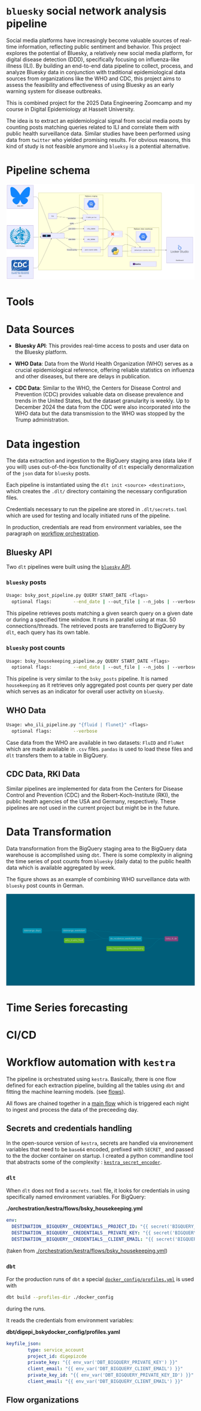 # `bluesky` social network analysis pipeline


Social media platforms have increasingly become valuable sources of
real-time information, reflecting public sentiment and behavior. This
project explores the potential of Bluesky, a relatively new social media
platform, for digital disease detection (DDD), specifically focusing on
influenza-like illness (ILI). By building an end-to-end data pipeline to
collect, process, and analyze Bluesky data in conjunction with
traditional epidemiological data sources from organizations like the WHO
and CDC, this project aims to assess the feasibility and effectiveness
of using Bluesky as an early warning system for disease outbreaks.

This is combined project for the 2025 Data Engineering Zoomcamp and my
course in Digital Epidemiology at Hasselt University.

The idea is to extract an epidemiological signal from social media posts
by counting posts matching queries related to ILI and correlate them
with public health surveillance data. Similar studies have been
performed using data from `twitter` who yielded promising results. For
obvious reasons, this kind of study is not feasible anymore and
`blueksy` is a potential alternative.

# Pipeline schema

![](./zcde_docs/img/pipeline_graph.jpeg)

# Tools

# Data Sources

- **Bluesky API**: This provides real-time access to posts and user data
  on the Bluesky platform.

- **WHO Data**: Data from the World Health Organization (WHO) serves as
  a crucial epidemiological reference, offering reliable statistics on
  influenza and other diseases, but there are delays in publication.

- **CDC Data**: Similar to the WHO, the Centers for Disease Control and
  Prevention (CDC) provides valuable data on disease prevalence and
  trends in the United States, but the dataset granularity is weekly. Up
  to December 2024 the data from the CDC were also incorporated into the
  WHO data but the data transmission to the WHO was stopped by the Trump
  administration.

# Data ingestion

The data extraction and ingestion to the BigQuery staging area (data
lake if you will) uses out-of-the-box functionality of `dlt` especially
denormalization of the `json` data for `bluesky` posts.

Each pipeline is instantiated using the
`dlt init <source> <destination>`, which creates the `.dlt/` directory
containing the necessary configuration files.

Credentials necessary to run the pipeline are stored in
`.dlt/secrets.toml` which are used for testing and locally initiated
runs of the pipeline.

In production, credentials are read from environment variables, see the
paragraph on [workflow
orchestration](#secrets-and-credentials-handling).

## Bluesky API

Two `dlt` pipelines were built using the [`bluesky`
API](http://public.api.bsky.app/).

### `bluesky` posts

``` bash
Usage: bsky_post_pipeline.py QUERY START_DATE <flags>
  optional flags:        --end_date | --out_file | --n_jobs | --verbose
```

This pipeline retrieves posts matching a given search query on a given
date or during a specified time window. It runs in parallel using at
max. 50 connections/threads. The retrieved posts are transferred to
BigQuery by `dlt`, each query has its own table.

### `bluesky` post counts

``` bash
Usage: bsky_housekeeping_pipeline.py QUERY START_DATE <flags>
  optional flags:        --end_date | --out_file | --n_jobs | --verbose
```

This pipeline is very similar to the `bsky_posts` pipeline. It is named
`housekeeping` as it retrieves only aggregated post counts per query per
date which serves as an indicator for overall user activity on
`bluesky`.

## WHO Data

``` bash
Usage: who_ili_pipeline.py "{fluid | flunet}" <flags>
  optional flags:        --verbose
```

Case data from the WHO are available in two datasets: `FluID` and
`FluNet` which are made available in `.csv` files. `pandas` is used to
load these files and `dlt` transfers them to a table in BigQuery.

## CDC Data, RKI Data

Similar pipelines are implemented for data from the Centers for Disease
Control and Prevention (CDC) and the Robert-Koch-Institute (RKI), the
public health agencies of the USA and Germany, respectively. These
pipelines are not used in the current project but might be in the
future.

# Data Transformation

Data transformation from the BigQuery staging area to the BigQuery data
warehouse is accomplished using `dbt`. There is some complexity in
aligning the time series of post counts from `bluesky` (daily data) to
the public health data which is available aggregated by week.

The figure shows as an example of combining WHO surveillance data with
`bluesky` post counts in German.

![](./zcde_docs/img/dbt_lineage_de.png)

# Time Series forecasting

# CI/CD

# Workflow automation with `kestra`

The pipeline is orchestrated using `kestra`. Basically, there is one
flow defined for each extraction pipeline, building all the tables using
`dbt` and fitting the machine learning models. (see
[flows](./orchestration/kestra/flows/)).

All flows are chained together in a [main
flow](./orchestration/kestra/flows/bsky_main_triggered.yml) which is
triggered each night to ingest and process the data of the preceeding
day.

## Secrets and credentials handling

In the open-source version of `kestra`, secrets are handled via
environement variables that need to be `base64` encoded, prefixed with
`SECRET_` and passed to the the docker container on startup. I created a
python commandline tool that abstracts some of the complexity :
[`kestra_secret_encoder`](https://github.com/kantundpeterpan/kestra_secret_encoder).

### `dlt`

When `dlt` does not find a `secrets.toml` file, it looks for credentials
in using specifically named environment variables. For BigQuery:

<div class="code-with-filename">

**./orchestration/kestra/flows/bsky_housekeeping.yml**

``` yaml
env:      
  DESTINATION__BIGQUERY__CREDENTIALS__PROJECT_ID: "{{ secret('BIGQUERY_PROJECT_ID') }}"
  DESTINATION__BIGQUERY__CREDENTIALS__PRIVATE_KEY: "{{ secret('BIGQUERY_PRIVATE_KEY') }}"
  DESTINATION__BIGQUERY__CREDENTIALS__CLIENT_EMAIL: "{{ secret('BIGQUERY_CLIENT_EMAIL') }}"
```

</div>

(taken from
[./orchestration/kestra/flows/bsky_housekeeping.yml](./orchestration/kestra/flows/bsky_housekeeping.yml))

### `dbt`

For the production runs of `dbt` a special
[`docker_config/profiles.yml`](./dbt/digepi_bsky/docker_config/profiles.yml)
is used with

``` bash
dbt build --profiles-dir ./docker_config
```

during the runs.

It reads the credentials from environment variables:

<div class="code-with-filename">

**dbt/digepi_bskydocker_config/profiles.yaml**

``` yaml
keyfile_json:
        type: service_account
        project_id: digepizcde
        private_key: "{{ env_var('DBT_BIGQUERY_PRIVATE_KEY') }}"
        client_email: "{{ env_var('DBT_BIGQUERY_CLIENT_EMAIL') }}"
        private_key_id: "{{ env_var('DBT_BIGQUERY_PRIVATE_KEY_ID') }}"
        client_email: "{{ env_var('DBT_BIGQUERY_CLIENT_EMAIL') }}"
```

</div>

## Flow organizations
